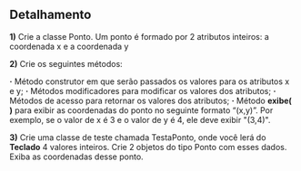 ## Detalhamento

**1)** Crie a classe Ponto. Um ponto é formado por 2 atributos inteiros: a coordenada x e a coordenada y

**2)** Crie os seguintes métodos:

  

**·** Método construtor em que serão passados os valores para os atributos x e y;
**·** Métodos modificadores para modificar os valores dos atributos;
**·** Métodos de acesso para retornar os valores dos atributos;
**·** Método **exibe( )** para exibir as coordenadas do ponto no seguinte formato “(x,y)”. Por exemplo, se o valor de x é 3 e o valor de y é 4, ele deve exibir "(3,4)".

**3)** Crie uma classe de teste chamada TestaPonto, onde você lerá do **Teclado** 4 valores inteiros. Crie 2 objetos do tipo Ponto com esses dados. Exiba as coordenadas desse ponto.